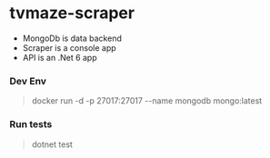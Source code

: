 # tvmaze-scraper


 - MongoDb is data backend
 - Scraper is a console app
 - API is an .Net 6 app

### Dev Env 

> docker run -d -p 27017:27017 --name mongodb mongo:latest

### Run tests 

> dotnet test
